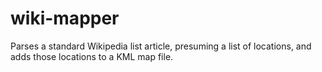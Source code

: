 wiki-mapper
===========

Parses a standard Wikipedia list article, presuming a list of locations, and adds those locations to a KML map file.
